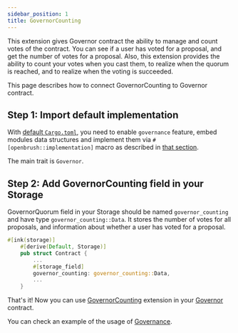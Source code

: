 ```yaml
---
sidebar_position: 1
title: GovernorCounting
---
```

This extension gives Governor contract the ability to manage and count votes of the contract.
You can see if a user has voted for a proposal, and get the number of votes for a proposal.
Also, this extension provides the ability to count your votes when you cast them, to realize when the quorum is reached, and to realize when the voting is succeeded.

This page describes how to connect GovernorCounting to Governor contract.

## Step 1: Import default implementation

With [default `Cargo.toml`](../../overview.md/#the-default-toml-of-your-project-with-openbrush),
you need to enable `governance` feature, embed modules data structures and implement them via `#[openbrush::implementation]` macro
as described in [that section](../../overview.md/#reuse-implementation-of-traits-from-openbrush).

The main trait is `Governor`.

## Step 2: Add GovernorCounting field in your Storage
GovernorQuorum field in your Storage should be named `governor_counting` and have type `governor_counting::Data`.
It stores the number of votes for all proposals, and information about whether a user has voted for a proposal.
```rust
#[ink(storage)]
    #[derive(Default, Storage)]
    pub struct Contract {
        ...
        #[storage_field]
        governor_counting: governor_counting::Data,
        ...
    }
```

That's it! Now you can use [GovernorCounting](/) extension in your [Governor](../governor.md) contract.

You can check an example of the usage of [Governance](https://github.com/Brushfam/openbrush-contracts/tree/main/examples/governance).
